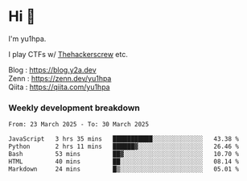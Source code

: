 # Hi 👋

I'm yu1hpa.

I play CTFs w/ [Thehackerscrew](https://www.thehackerscrew.team/) etc.

Blog : https://blog.y2a.dev  
Zenn : https://zenn.dev/yu1hpa  
Qiita : https://qiita.com/yu1hpa  

### Weekly development breakdown

<!--START_SECTION:waka-->

```txt
From: 23 March 2025 - To: 30 March 2025

JavaScript   3 hrs 35 mins   ███████████░░░░░░░░░░░░░░   43.38 %
Python       2 hrs 11 mins   ██████▓░░░░░░░░░░░░░░░░░░   26.46 %
Bash         53 mins         ██▓░░░░░░░░░░░░░░░░░░░░░░   10.70 %
HTML         40 mins         ██░░░░░░░░░░░░░░░░░░░░░░░   08.14 %
Markdown     24 mins         █▒░░░░░░░░░░░░░░░░░░░░░░░   05.01 %
```

<!--END_SECTION:waka-->

